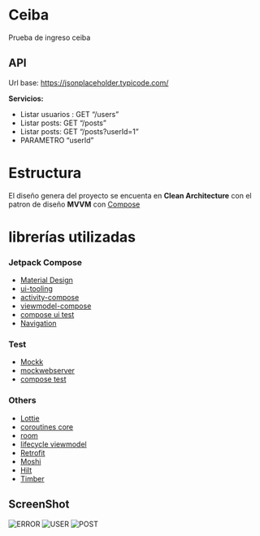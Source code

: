 # Ceiba
Prueba de ingreso ceiba

## API
Url base: https://jsonplaceholder.typicode.com/

**Servicios:**
* Listar usuarios : GET “/users”
* Listar posts: GET “/posts”
* Listar posts: GET “/posts?userId=1”  
* PARAMETRO “userId”

# Estructura
El diseño genera del proyecto se encuenta en **Clean Architecture** con el patron de diseño **MVVM** con [Compose](https://developer.android.com/jetpack/compose)

# librerías utilizadas
### Jetpack Compose
* [Material Design](https://material.io/blog/jetpack-compose-beta)
* [ui-tooling](https://developer.android.com/jetpack/compose/layouts/material?hl=es-419)
* [activity-compose](https://developer.android.com/jetpack/compose/layouts/material?hl=es-419)
* [viewmodel-compose](https://developer.android.com/jetpack/compose/layouts/material?hl=es-419)
* [compose ui test](https://developer.android.com/jetpack/compose/testing?hl=es-419)
* [Navigation](https://github.com/googlecodelabs/android-navigation](https://developer.android.com/jetpack/compose/navigation?hl=es-419))

### Test

* [Mockk](https://github.com/mirtizakh/Android-Mockk)
* [mockwebserver](https://github.com/square/okhttp/tree/master/mockwebserver)
* [compose test](https://developer.android.com/jetpack/compose/testing?hl=es-419)


### Others

* [Lottie](https://github.com/airbnb/lottie/blob/master/android-compose.md)
* [coroutines core](https://github.com/Kotlin/kotlinx.coroutines)
* [room](https://developer.android.com/training/data-storage/room)
* [lifecycle viewmodel](https://github.com/androidx/androidx)
* [Retrofit](https://github.com/square/retrofit)
* [Moshi](https://github.com/square/moshi)
* [Hilt](https://github.com/googlecodelabs/android-hilt)
* [Timber](https://github.com/JakeWharton/timber)

## ScreenShot
![ERROR](/IMG/Screenshot_20220613_022017.png)
![USER](/IMG/Screenshot_20220613_023218.png)
![POST](/IMG/Screenshot_20220613_023238.png)
